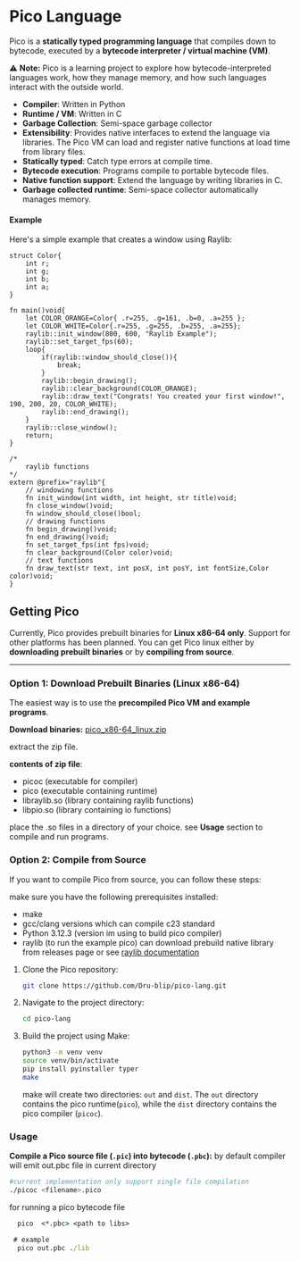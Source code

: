 # Pico Language

Pico is a **statically typed programming language** that compiles down to bytecode, executed by a **bytecode interpreter / virtual machine (VM)**.

⚠️ **Note:** Pico is a learning project to explore how bytecode-interpreted languages work, how they manage memory, and how such languages interact with the outside world.

- **Compiler**: Written in Python
- **Runtime / VM**: Written in C
- **Garbage Collection**: Semi-space garbage collector
- **Extensibility**: Provides native interfaces to extend the language via libraries. The Pico VM can load and register native functions at load time from library files.
- **Statically typed**: Catch type errors at compile time.
- **Bytecode execution**: Programs compile to portable bytecode files.
- **Native function support**: Extend the language by writing libraries in C.
- **Garbage collected runtime**: Semi-space collector automatically manages memory.

#### Example

Here's a simple example that creates a window using Raylib:

```pico
struct Color{
    int r;
    int g;
    int b;
    int a;
}

fn main()void{
    let COLOR_ORANGE=Color{ .r=255, .g=161, .b=0, .a=255 };
    let COLOR_WHITE=Color{.r=255, .g=255, .b=255, .a=255};
    raylib::init_window(800, 600, "Raylib Example");
    raylib::set_target_fps(60);
    loop{
        if(raylib::window_should_close()){
            break;
        }
        raylib::begin_drawing();
        raylib::clear_background(COLOR_ORANGE);
        raylib::draw_text("Congrats! You created your first window!", 190, 200, 20, COLOR_WHITE);
        raylib::end_drawing();
    }
    raylib::close_window();
    return;
}

/*
    raylib functions
*/
extern @prefix="raylib"{
    // windowing functions
    fn init_window(int width, int height, str title)void;
    fn close_window()void;
    fn window_should_close()bool;
    // drawing functions
    fn begin_drawing()void;
    fn end_drawing()void;
    fn set_target_fps(int fps)void;
    fn clear_background(Color color)void;
    // text functions
    fn draw_text(str text, int posX, int posY, int fontSize,Color color)void;
}
```

## Getting Pico

Currently, Pico provides prebuilt binaries for **Linux x86-64 only**. Support for other platforms has been planned. You can get Pico linux either by **downloading prebuilt binaries** or by **compiling from source**.

---

### Option 1: Download Prebuilt Binaries (Linux x86-64)

The easiest way is to use the **precompiled Pico VM and example programs**.

**Download binaries:**
[pico_x86-64_linux.zip](https://github.com/Dru-blip/pico-lang/releases)

extract the zip file.

**contents of zip file**:

- picoc (executable for compiler)
- pico (executable containing runtime)
- libraylib.so (library containing raylib functions)
- libpio.so (library containing io functions)

place the .so files in a directory of your choice.
see **Usage** section to compile and run programs.

### Option 2: Compile from Source

If you want to compile Pico from source, you can follow these steps:

make sure you have the following prerequisites installed:

- make
- gcc/clang versions which can compile c23 standard
- Python 3.12.3 (version im using to build pico compiler)
- raylib (to run the example pico) can download prebuild native library from releases page or see [raylib documentation](https://www.raylib.com/)

1. Clone the Pico repository:

   ```bash
   git clone https://github.com/Dru-blip/pico-lang.git
   ```

2. Navigate to the project directory:

   ```bash
   cd pico-lang
   ```

3. Build the project using Make:
   ```bash
   python3 -m venv venv
   source venv/bin/activate
   pip install pyinstaller typer
   make
   ```
   make will create two directories: `out` and `dist`. The `out` directory contains the pico runtime(`pico`), while the `dist` directory contains the pico compiler (`picoc`).

### Usage

**Compile a Pico source file (`.pic`) into bytecode (`.pbc`):**
by default compiler will emit out.pbc file in current directory

```bash
#current implementation only support single file compilation
./picoc <filename>.pico

```

for running a pico bytecode file

```cmd
  pico  <*.pbc> <path to libs>

 # example
  pico out.pbc ./lib
```
